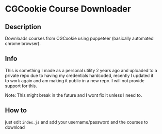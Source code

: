 # CGCookie Course Downloader

## Description

Downloads courses from CGCookie using puppeteer (basically automated chrome browser).

## Info

This is something I made as a personal utility 2 years ago and uploaded to a private repo due to having my credentials hardcoded, recently I updated it to work again and am making it public in a new repo. I will not provide support for this.

Note: This might break in the future and I wont fix it unless I need to.

## How to

just edit `index.js` and add your username/password and the courses to download
